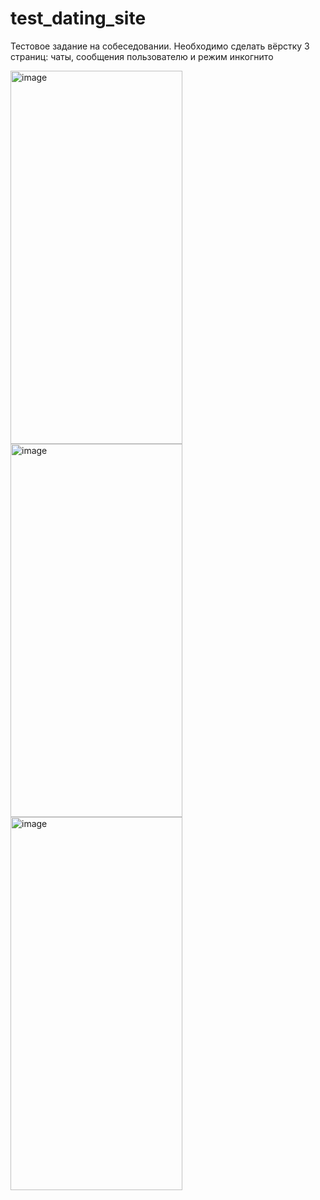 # test_dating_site
Тестовое задание на собеседовании. Необходимо сделать вёрстку 3 страниц: чаты, сообщения пользователю и режим инкогнито 

<img width="275" height="597" alt="image" src="https://github.com/user-attachments/assets/6d50c267-8ad6-4520-8e55-fb4075c6603d" />
<img width="275" height="597" alt="image" src="https://github.com/user-attachments/assets/1a528f9c-c97e-4ef0-88f6-d85d1de2f81e" />
<img width="275" height="597" alt="image" src="https://github.com/user-attachments/assets/ad7fb413-3cf0-47e3-9858-040289d1733a" />
